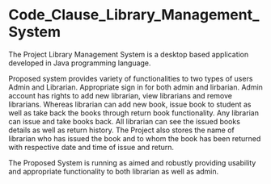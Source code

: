 # Code_Clause_Library_Management_System
The Project Library Management System is a desktop based application developed in Java programming language.

Proposed system provides variety of functionalities to two types of users Admin and Librarian. Appropriate sign in for both admin and lirbarian. 
Admin account has rights to add new librarian, view librarians and remove librarians. Whereas librarian can add new book, issue book to student as well as 
take back the books through return book functionality. Any librarian can issue and take books back. 
All librarian can see the issued books details as well as return history. 
The Project also stores the name of librarian who has issued the book and to whom the book has been returned with respective date and time of issue and return.

The Proposed System is running as aimed and robustly providing usability and appropriate functionality to both librarian as well as admin.
